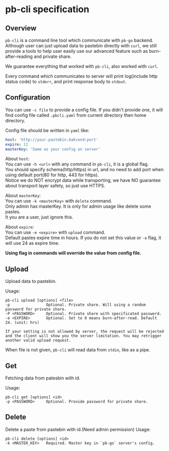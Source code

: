 # pb-cli specification

## Overview

`pb-cli` is a command line tool which communicate with `pb-go` backend. Although user can just upload data to pastebin directly with `curl`, we still provide a tools to help user easily use our advanced feature such as burn-after-reading and private share.

We guarantee everything that worked with `pb-cli`, also worked with `curl`.

Every command which communicates to server will print log(include http status code) to `stderr`, and print response body to `stdout`.

## Configuration

You can use `-c file` to provide a config file. If you didn't provide one, it will find config file called `.pbcli.yaml` from current directory then home directory.

Config file should be written in `yaml` like:

```yaml
host: 'http://your.pastebin.bakcend:port'
expire: 12
masterKey: 'Same as your config on server'
```

About `host`:  
You can use `-h <url>` with any command in `pb-cli`, it is a global flag.  
You should specify schema(http/https) in url, and no need to add port when using default port(80 for http, 443 for https).  
Notice we do NOT encrypt data while transporting, we have NO guarantee about transport layer safety, so just use HTTPS.

About `masterKey`:  
You can use `-k <masterKey>` with `delete` command.  
Only admin has masterKey. It is only for admin usage like delete some pastes.  
It you are a user, just ignore this.

About `expire`:  
You can use `-e <expire>` with `upload` command.  
Default pastes expire time in hours. If you do not set this value or `-e` flag, it will use 24 as expire time.

**Using flag in commands will override the value from config file.**

## Upload

Upload data to pastebin.

Usage:

```text
pb-cli upload [options] <file>
-p                Optional. Private share. Will using a random password for private share.
-P <PASSWORD>     Optional. Private share with specificated password.
-e <EXPIRE>       Optional. Set to 0 means burn-after-read. Default 24. (unit: hrs)

If your setting is not allowed by server, the request will be rejected and the client will show you the server limitation. You may retrigger another valid upload request.
```

When file is not given, `pb-cli` will read data from `stdin`, like as a pipe.

## Get

Fetching data from patesbin with id.

Usage:

```text
pb-cli get [options] <id>
-p <PASSWORD>     Optional. Provide password for private share.
```

## Delete

Delete a paste from pastebin with id.(Need admin permission)
Usage:

```text
pb-cli delete [options] <id>
-k <MASTER_KEY>   Required. Master key in `pb-go` server's config.
```
